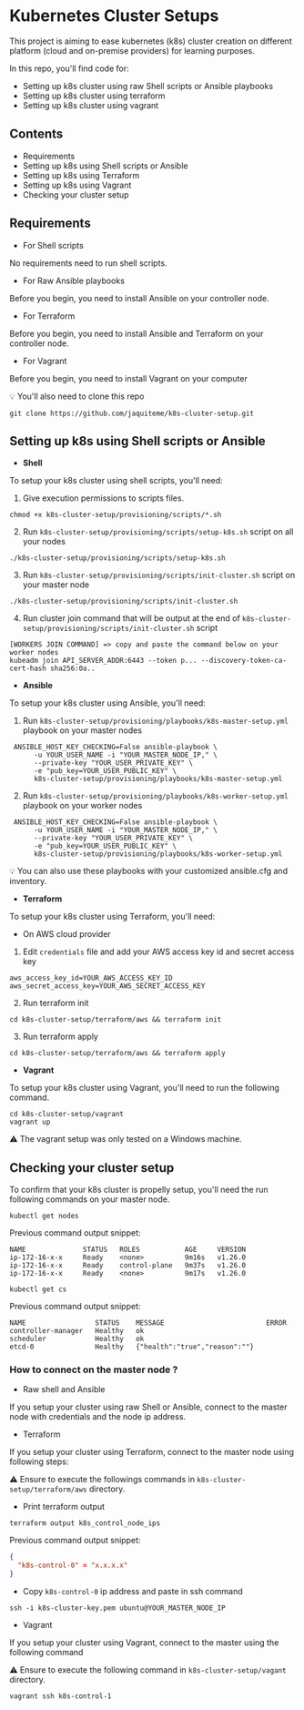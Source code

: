 # Kubernetes Cluster Setups

This project is aiming to ease kubernetes (k8s) cluster creation on different platform (cloud and on-premise providers) for learning purposes.

In this repo, you'll find code for:

* Setting up k8s cluster using raw Shell scripts or Ansible playbooks
* Setting up k8s cluster using terraform
* Setting up k8s cluster using vagrant

## Contents

* Requirements
* Setting up k8s using Shell scripts or Ansible
* Setting up k8s using Terraform
* Setting up k8s using Vagrant
* Checking your cluster setup

## Requirements

- For Shell scripts

No requirements need to run shell scripts.

- For Raw Ansible playbooks

Before you begin, you need to install Ansible on your controller node.

- For Terraform

Before you begin, you need to install Ansible and Terraform on your controller node.

- For Vagrant

Before you begin, you need to install Vagrant on your computer

:bulb: You'll also need to clone this repo

```shell
git clone https://github.com/jaquiteme/k8s-cluster-setup.git
```

## Setting up k8s using Shell scripts or Ansible


- **Shell**

To setup your k8s cluster using shell scripts, you'll need: 

1. Give execution permissions to scripts files.

```shell
chmod +x k8s-cluster-setup/provisioning/scripts/*.sh
```

2. Run ``k8s-cluster-setup/provisioning/scripts/setup-k8s.sh`` script on all your nodes

```shell
./k8s-cluster-setup/provisioning/scripts/setup-k8s.sh
```

3. Run ``k8s-cluster-setup/provisioning/scripts/init-cluster.sh`` script on your master node

```shell
./k8s-cluster-setup/provisioning/scripts/init-cluster.sh
```

4. Run cluster join command that will be output at the end of ``k8s-cluster-setup/provisioning/scripts/init-cluster.sh`` script

```shell
[WORKERS JOIN COMMAND] => copy and paste the command below on your worker nodes
kubeadm join API_SERVER_ADDR:6443 --token p... --discovery-token-ca-cert-hash sha256:0a..
```

- **Ansible**

To setup your k8s cluster using Ansible, you'll need: 

1. Run ``k8s-cluster-setup/provisioning/playbooks/k8s-master-setup.yml`` playbook on your master nodes

```shell
 ANSIBLE_HOST_KEY_CHECKING=False ansible-playbook \
      -u YOUR_USER_NAME -i "YOUR_MASTER_NODE_IP," \
      --private-key "YOUR_USER_PRIVATE_KEY" \
      -e "pub_key=YOUR_USER_PUBLIC_KEY" \
      k8s-cluster-setup/provisioning/playbooks/k8s-master-setup.yml
```

2. Run ``k8s-cluster-setup/provisioning/playbooks/k8s-worker-setup.yml`` playbook on your worker nodes

```shell
 ANSIBLE_HOST_KEY_CHECKING=False ansible-playbook \
      -u YOUR_USER_NAME -i "YOUR_MASTER_NODE_IP," \
      --private-key "YOUR_USER_PRIVATE_KEY" \
      -e "pub_key=YOUR_USER_PUBLIC_KEY" \
      k8s-cluster-setup/provisioning/playbooks/k8s-worker-setup.yml
```

:bulb: You can also use these playbooks with your customized ansible.cfg and inventory.

- **Terraform**

To setup your k8s cluster using Terraform, you'll need: 

* On AWS cloud provider

1. Edit ``credentials`` file and add your AWS access key id and secret access key

```shell
aws_access_key_id=YOUR_AWS_ACCESS_KEY_ID
aws_secret_access_key=YOUR_AWS_SECRET_ACCESS_KEY
```

2. Run terraform init

```shell
cd k8s-cluster-setup/terraform/aws && terraform init
```

3. Run terraform apply

```shell
cd k8s-cluster-setup/terraform/aws && terraform apply
```

- **Vagrant**

To setup your k8s cluster using Vagrant, you'll need to run the following command.

```shell
cd k8s-cluster-setup/vagrant
vagrant up
```

:warning: The vagrant setup was only tested on a Windows machine.

## Checking your cluster setup

To confirm that your k8s cluster is propelly setup, you'll need the run following commands on your master node.

```shell
kubectl get nodes
```
Previous command output snippet:

```shell
NAME              STATUS   ROLES           AGE     VERSION
ip-172-16-x-x     Ready    <none>          9m16s   v1.26.0
ip-172-16-x-x     Ready    control-plane   9m37s   v1.26.0
ip-172-16-x-x     Ready    <none>          9m17s   v1.26.0
```

```shell
kubectl get cs
```
Previous command output snippet:

```shell
NAME                 STATUS    MESSAGE                         ERROR
controller-manager   Healthy   ok                              
scheduler            Healthy   ok                              
etcd-0               Healthy   {"health":"true","reason":""}  
```

### How to connect on the master node ?

- Raw shell and Ansible

If you setup your cluster using raw Shell or Ansible, connect to the master node with credentials and the node ip address.

- Terraform 

If you setup your cluster using Terraform, connect to the master node using following steps:

:warning: Ensure to execute the followings commands in ``k8s-cluster-setup/terraform/aws`` directory.

* Print terraform output

```shell
terraform output k8s_control_node_ips
```

Previous command output snippet:

```json
{
  "k8s-control-0" = "x.x.x.x"
}
```

* Copy ``k8s-control-0`` ip address and paste in ssh command

```shell
ssh -i k8s-cluster-key.pem ubuntu@YOUR_MASTER_NODE_IP
```

- Vagrant

If you setup your cluster using Vagrant, connect to the master using the following command

:warning: Ensure to execute the following command in ``k8s-cluster-setup/vagant`` directory.

```shell
vagrant ssh k8s-control-1
```

